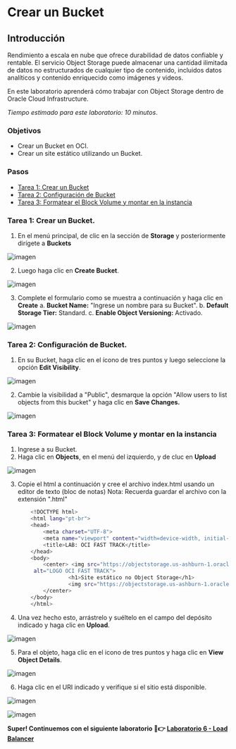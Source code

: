 # Crear un Bucket 
## Introducción

Rendimiento a escala en nube que ofrece durabilidad de datos confiable y rentable. El servicio Object Storage puede almacenar una cantidad ilimitada de datos no estructurados de cualquier tipo de contenido, incluidos datos analíticos y contenido enriquecido como imágenes y videos.

En este laboratorio aprenderá cómo trabajar con Object Storage dentro de Oracle Cloud Infrastructure.


*Tiempo estimado para este laboratorio: 10 minutos*.

### Objetivos

- Crear un Bucket en OCI.
- Crear un site estático utilizando un Bucket.

### Pasos
- [Tarea 1: Crear un Bucket](#tarea-1-crear-un-bucket)
- [Tarea 2: Configuración de Bucket](#tarea-2-configuración-de-bucket)
- [Tarea 3: Formatear el Block Volume y montar en la instancia](#tarea-3-formatear-el-block-volume-y-montar-en-la-instancia)

### Tarea 1: Crear un Bucket.

1. En el menú principal, de clic en la sección de **Storage** y posteriormente dirígete a **Buckets** 

![imagen](../Lab5-ObjectStorage/Imagenes/Imagen14.png)

2.	Luego haga clic en **Create Bucket**.

![imagen](../Lab5-ObjectStorage/Imagenes/Imagen15.png)

3. Complete el formulario como se muestra a continuación y haga clic en **Create**
a.	**Bucket Name:** "Ingrese un nombre para su Bucket".
b.	**Default Storage Tier:** Standard. 
c.	**Enable Object Versioning:** Activado.

![imagen](../Lab5-ObjectStorage/Imagenes/Imagen16.png)

### Tarea 2: Configuración de Bucket.
1.	En su Bucket, haga clic en el ícono de tres puntos y luego seleccione la opción **Edit Visibility**.

![imagen](../Lab5-ObjectStorage/Imagenes/Imagen17.png)

2.	Cambie la visibilidad a "Public", desmarque la opción "Allow users to list objects from this bucket" y haga clic en **Save Changes.**

![imagen](../Lab5-ObjectStorage/Imagenes/Imagen18.png)

### Tarea 3: Formatear el Block Volume y montar en la instancia

1. Ingrese a su Bucket.
2. Haga clic en **Objects**, en el menú del izquierdo, y de cluc en **Upload**
 
 ![imagen](../Lab5-ObjectStorage/Imagenes/Imagen19.png) 

3.	Copie el html a continuación y cree el archivo index.html usando un editor de texto (bloc de notas) Nota: Recuerda guardar el archivo con la extensión ".html" 
    ```sh
        <!DOCTYPE html>
        <html lang="pt-br">
        <head>
            <meta charset="UTF-8">
            <meta name="viewport" content="width=device-width, initial-scale=1.0">
            <title>LAB: OCI FAST TRACK</title>
        </head>
        <body>
            <center> <img src="https://objectstorage.us-ashburn-1.oraclecloud.com/n/id3kyspkytmr/b/workshops-materiais/o/ocifasttracklogo.jpg"
         alt="LOGO OCI FAST TRACK">
                    <h1>Site estático no Object Storage</h1> 
                    <img src="https://objectstorage.us-ashburn-1.oraclecloud.com/n/id3kyspkytmr/b/workshops-materiais/o/site.gif"
            </center>   
        </body>
        </html>

    ```


4.	Una vez hecho esto, arrástrelo y suéltelo en el campo del depósito indicado y haga clic en **Upload**.

 ![imagen](../Lab5-ObjectStorage/Imagenes/Imagen20.png)

5.	Para el objeto, haga clic en el icono de tres puntos y haga clic en **View Object Details**.

![imagen](../Lab5-ObjectStorage/Imagenes/Imagen21.png) 

6. Haga clic en el URI indicado y verifique si el sitio está disponible. 

![imagen](../Lab5-ObjectStorage/Imagenes/Imagen22.png) 

![imagen](../Lab5-ObjectStorage/Imagenes/Imagen23.png) 

**Super! Continuemos con el siguiente laboratorio 🤩👉 [Laboratorio 6 - Load Balancer](https://github.com/kapvar9/oci-FastTrack-infraestructura/blob/main/Lab6-LoadBalancer/Readme.md)**
   
